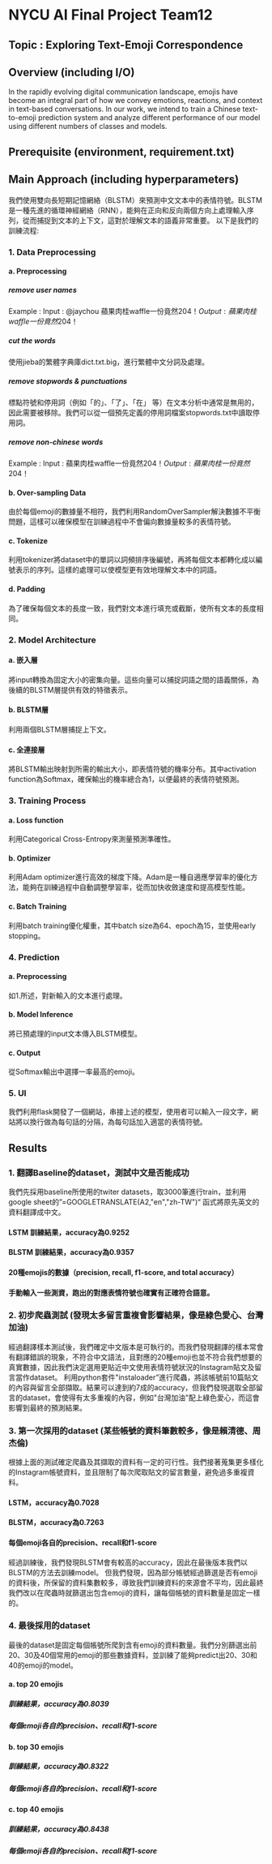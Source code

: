 # NYCU AI Final Project Team12 
## Topic : Exploring Text-Emoji Correspondence
## Overview (including I/O)
In the rapidly evolving digital communication landscape, emojis have become an integral part of how we convey emotions, reactions, and context in text-based conversations. In our work, we intend to train a Chinese text-to-emoji prediction system and analyze different performance of our model using different numbers of classes and models.
## Prerequisite (environment, requirement.txt)
## Main Approach (including hyperparameters)
我們使用雙向長短期記憶網絡（BLSTM）來預測中文文本中的表情符號。BLSTM是一種先進的循環神經網絡（RNN），能夠在正向和反向兩個方向上處理輸入序列，從而捕捉到文本的上下文，這對於理解文本的語義非常重要。
以下是我們的訓練流程:
### 1. Data Preprocessing
#### a. Preprocessing
##### remove user names
Example :
Input : @jaychou 蘋果肉桂waffle一份竟然$204！
Output : 蘋果肉桂waffle一份竟然$204！
##### cut the words
使用jieba的繁體字典庫dict.txt.big，進行繁體中文分詞及處理。
##### remove stopwords & punctuations
標點符號和停用詞（例如「的」、「了」、「在」 等）在文本分析中通常是無用的，因此需要被移除。我們可以從一個預先定義的停用詞檔案stopwords.txt中讀取停用詞。
##### remove non-chinese words
Example :
Input : 蘋果肉桂waffle一份竟然$204！
Output : 蘋果肉桂一份竟然$204！
#### b. Over-sampling Data
由於每個emoji的數據量不相符，我們利用RandomOverSampler解決數據不平衡問題，這樣可以確保模型在訓練過程中不會偏向數據量較多的表情符號。
#### c. Tokenize
利用tokenizer將dataset中的單詞以詞頻排序後編號，再將每個文本都轉化成以編號表示的序列。這樣的處理可以使模型更有效地理解文本中的詞語。
#### d. Padding
為了確保每個文本的長度一致，我們對文本進行填充或截斷，使所有文本的長度相同。
### 2. Model Architecture
#### a. 嵌入層
將input轉換為固定大小的密集向量。這些向量可以捕捉詞語之間的語義關係，為後續的BLSTM層提供有效的特徵表示。
#### b. BLSTM層
利用兩個BLSTM層捕捉上下文。
#### c. 全連接層
將BLSTM輸出映射到所需的輸出大小，即表情符號的機率分布。其中activation function為Softmax，確保輸出的機率總合為1，以便最終的表情符號預測。
### 3. Training Process
#### a. Loss function
利用Categorical Cross-Entropy來測量預測準確性。
#### b. Optimizer
利用Adam optimizer進行高效的梯度下降。Adam是一種自適應學習率的優化方法，能夠在訓練過程中自動調整學習率，從而加快收斂速度和提高模型性能。
#### c. Batch Training
利用batch training優化權重，其中batch size為64、epoch為15，並使用early stopping。
### 4. Prediction
#### a. Preprocessing
如1.所述，對新輸入的文本進行處理。
#### b. Model Inference
將已預處理的input文本傳入BLSTM模型。
#### c. Output
從Softmax輸出中選擇一率最高的emoji。
### 5. UI
我們利用flask開發了一個網站，串接上述的模型，使用者可以輸入一段文字，網站將以換行做為每句話的分隔，為每句話加入適當的表情符號。
## Results
### 1. 翻譯Baseline的dataset，測試中文是否能成功
我們先採用baseline所使用的twiter datasets，取3000筆進行train，並利用google sheet的”=GOOGLETRANSLATE(A2,"en","zh-TW")“ 函式將原先英文的資料翻譯成中文。
#### LSTM 訓練結果，accuracy為0.9252
#### BLSTM 訓練結果，accuracy為0.9357
#### 20種emojis的數據（precision, recall, f1-score, and total accuracy）
#### 手動輸入一些測資，跑出的對應表情符號也確實有正確符合語意。
### 2. 初步爬蟲測試 (發現太多留言重複會影響結果，像是綠色愛心、台灣加油)
經過翻譯樣本測試後，我們確定中文版本是可執行的。而我們發現翻譯的樣本常會有翻譯錯誤的現象，不符合中文語法，且對應的20種emoji也並不符合我們想要的真實數據，因此我們決定選用更貼近中文使用表情符號狀況的Instagram貼文及留言當作dataset。
利用python套件"instaloader”進行爬蟲，將該帳號前10篇貼文的內容與留言全部擷取。結果可以達到約7成的accuracy，但我們發現選取全部留言的dataset，會使得有太多重複的內容，例如"台灣加油"配上綠色愛心，而這會影響到最終的預測結果。
### 3. 第一次採用的dataset (某些帳號的資料筆數較多，像是賴清德、周杰倫)
根據上面的測試確定爬蟲及其擷取的資料有一定的可行性。我們接著蒐集更多樣化的Instagram帳號資料，並且限制了每次爬取貼文的留言數量，避免過多重複資料。
#### LSTM，accuracy為0.7028
#### BLSTM，accuracy為0.7263
#### 每個emoji各自的precision、recall和f1-score

經過訓練後，我們發現BLSTM會有較高的accuracy，因此在最後版本我們以BLSTM的方法去訓練model。
但我們發現，因為部分帳號經過篩選是否有emoji的資料後，所保留的資料集數較多，導致我們訓練資料的來源會不平均，因此最終我們改以在爬蟲時就篩選出包含emoji的資料，讓每個帳號的資料數量是固定一樣的。
### 4. 最後採用的dataset
最後的dataset是固定每個帳號所爬到含有emoji的資料數量。我們分別篩選出前20、30及40個常用的emoji的那些數據資料，並訓練了能夠predict出20、30和40的emoji的model。
#### a. top 20 emojis
##### 訓練結果，accuracy為0.8039
##### 每個emoji各自的precision、recall和f1-score
#### b. top 30 emojis
##### 訓練結果，accuracy為0.8322
##### 每個emoji各自的precision、recall和f1-score
#### c. top 40 emojis
##### 訓練結果，accuracy為0.8438
##### 每個emoji各自的precision、recall和f1-score

